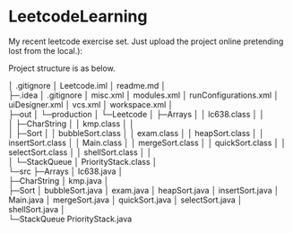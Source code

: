 # LeetcodeLearning
My recent leetcode exercise set. Just upload the project online pretending lost from the local.):

Project structure is as below.

│  .gitignore
│  Leetcode.iml
│  readme.md
│  
├─.idea
│      .gitignore
│      misc.xml
│      modules.xml
│      runConfigurations.xml
│      uiDesigner.xml
│      vcs.xml
│      workspace.xml
│      
├─out
│  └─production
│      └─Leetcode
│          ├─Arrays
│          │      lc638.class
│          │      
│          ├─CharString
│          │      kmp.class
│          │      
│          ├─Sort
│          │      bubbleSort.class
│          │      exam.class
│          │      heapSort.class
│          │      insertSort.class
│          │      Main.class
│          │      mergeSort.class
│          │      quickSort.class
│          │      selectSort.class
│          │      shellSort.class
│          │      
│          └─StackQueue
│                  PriorityStack.class
│                  
└─src
    ├─Arrays
    │      lc638.java
    │      
    ├─CharString
    │      kmp.java
    │      
    ├─Sort
    │      bubbleSort.java
    │      exam.java
    │      heapSort.java
    │      insertSort.java
    │      Main.java
    │      mergeSort.java
    │      quickSort.java
    │      selectSort.java
    │      shellSort.java
    │      
    └─StackQueue
            PriorityStack.java
